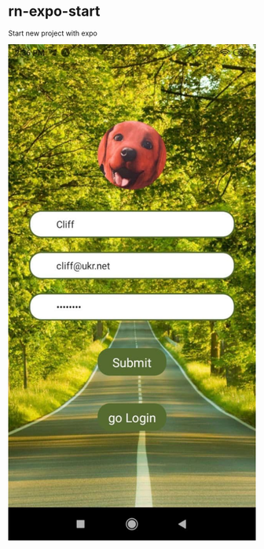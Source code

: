# rn-expo-start
Start new project with expo

[![Watch the video](https://github.com/grey4uk/rn-expo-start/blob/main/src/assets/photo_2022-02-22_14-36-55.jpg)](https://youtu.be/ntl3UROvWPI)

